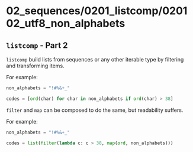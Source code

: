 # 02_sequences/0201_listcomp/020102_utf8_non_alphabets

## `listcomp` - Part 2

`listcomp` build lists from sequences or any other 
iterable type by filtering and transforming items.

For example:
```python
non_alphabets = "!#%&+_"

codes = [ord(char) for char in non_alphabets if ord(char) > 38]
```

`filter` and `map` can be composed to do the same, but
readability suffers.

For example:
```python
non_alphabets = "!#%&+_"

codes = list(filter(lambda c: c > 38, map(ord, non_alphabets)))
```